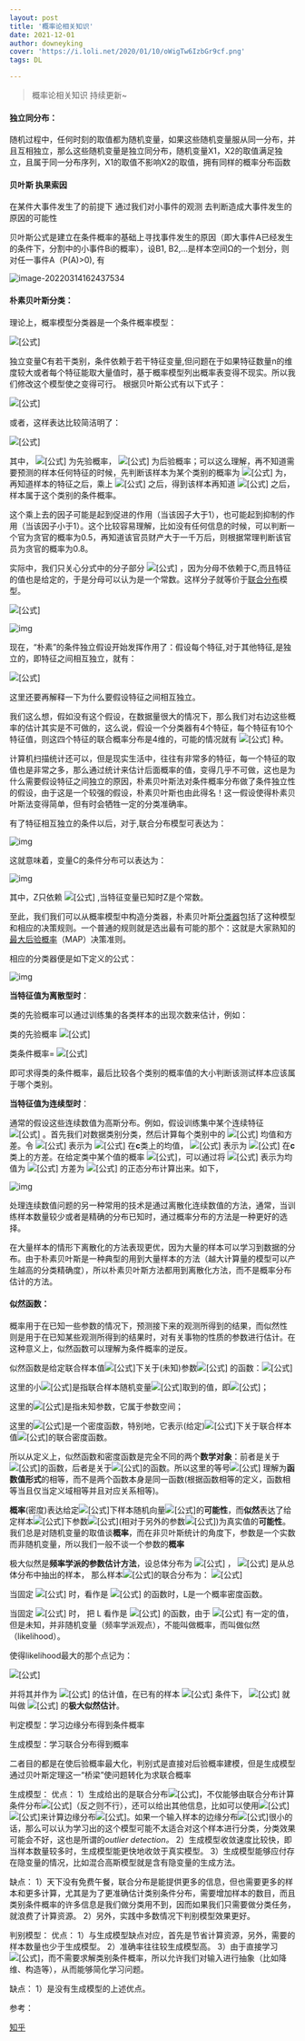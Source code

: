 ```yaml
---
layout: post
title: '概率论相关知识'
date: 2021-12-01
author: downeyking
cover: 'https://i.loli.net/2020/01/10/oWigTw6IzbGr9cf.png'
tags: DL

---
```


> 概率论相关知识 持续更新~
#### **独立同分布：**

随机过程中，任何时刻的取值都为随机变量，如果这些随机变量服从同一分布，并且互相独立，那么这些随机变量是独立同分布，随机变量X1，X2的取值满足独立，且属于同一分布序列，X1的取值不影响X2的取值，拥有同样的概率分布函数

#### **贝叶斯 执果索因** 

在某件大事件发生了的前提下 通过我们对小事件的观测 去判断造成大事件发生的原因的可能性

贝叶斯公式是建立在条件概率的基础上寻找事件发生的原因（即大事件A已经发生的条件下，分割中的小事件Bi的概率），设B1, B2,...是样本空间Ω的一个划分，则对任一事件A（P(A)>0), 有

![image-20220314162437534](https://gitee.com/GoPrime/imagecloud/raw/master/img/image-20220314162437534.png)

#### **朴素贝叶斯分类：**

理论上，概率模型分类器是一个条件概率模型：



![[公式]](https://www.zhihu.com/equation?tex=p%28C%7CF1%2C...%2CFn%29)



独立变量C有若干类别，条件依赖于若干特征变量,但问题在于如果特征数量n的维度较大或者每个特征能取大量值时，基于概率模型列出概率表变得不现实。所以我们修改这个模型使之变得可行。 根据贝叶斯公式有以下式子：



![[公式]](https://www.zhihu.com/equation?tex=p%28C%7CF1%2C...%2CFn%29%3D+%5Cfrac%7Bp%28C%29%2Ap%28F1%2C...Fn%7CC%29%7D%7Bp%28F1%2C...%2CFn%29%7D)



或者，这样表达比较简洁明了：



![[公式]](https://www.zhihu.com/equation?tex=p%28%E7%B1%BB%E5%88%AB%7C%E7%89%B9%E5%BE%81%29%3D%5Cfrac%7Bp%28%E7%B1%BB%E5%88%AB%29%2Ap%28%E7%B1%BB%E5%88%AB%7C%E7%89%B9%E5%BE%81%29%7D%7Bp%28%E7%89%B9%E5%BE%81%29%7D)



其中， ![[公式]](https://www.zhihu.com/equation?tex=p%28C%29) 为先验概率， ![[公式]](https://www.zhihu.com/equation?tex=p%28C%7CF1%2C...%2CFn%29) 为后验概率；可以这么理解，再不知道需要预测的样本任何特征的时候，先判断该样本为某个类别的概率为 ![[公式]](https://www.zhihu.com/equation?tex=p%28C%29) 为，再知道样本的特征之后，乘上 ![[公式]](https://www.zhihu.com/equation?tex=%5Cfrac%7Bp%28F1%2C...Fn%7CC%29%7D%7Bp%28F1%2C...Fn%29%7D) 之后，得到该样本再知道 ![[公式]](https://www.zhihu.com/equation?tex=F1%3Df1%2C...%2CFn%3Dfn) 之后，样本属于这个类别的条件概率。

这个乘上去的因子可能是起到促进的作用（当该因子大于1），也可能起到抑制的作用（当该因子小于1）。这个比较容易理解，比如没有任何信息的时候，可以判断一个官为贪官的概率为0.5，再知道该官员财产大于一千万后，则根据常理判断该官员为贪官的概率为0.8。

实际中，我们只关心分式中的分子部分 ![[公式]](https://www.zhihu.com/equation?tex=p%28C%29%2Ap%28F1%2C...Fn%7CC%29) ，因为分母不依赖于C,而且特征的值也是给定的，于是分母可以认为是一个常数。这样分子就等价于[联合分布](https://link.zhihu.com/?target=https%3A//zh.wikipedia.org/wiki/%E8%81%94%E5%90%88%E5%88%86%E5%B8%83%22%20%5Co%20%22%E8%81%94%E5%90%88%E5%88%86%E5%B8%83)模型。

![[公式]](https://www.zhihu.com/equation?tex=p%28C%2CF1%2C...Fn%29)

![img](https://pic1.zhimg.com/80/v2-ac5af445b2337e006ab2a8f0016dcb38_1440w.jpg)

现在，“朴素”的条件独立假设开始发挥作用了：假设每个特征,对于其他特征,是独立的，即特征之间相互独立，就有：



![[公式]](https://www.zhihu.com/equation?tex=p%28Fi%7CC%2CFj%29%3Dp%28Fi%7CC%29)



这里还要再解释一下为什么要假设特征之间相互独立。

我们这么想，假如没有这个假设，在数据量很大的情况下，那么我们对右边这些概率的估计其实是不可做的，这么说，假设一个分类器有4个特征，每个特征有10个特征值，则这四个特征的联合概率分布是4维的，可能的情况就有 ![[公式]](https://www.zhihu.com/equation?tex=10%5E%7B4%7D%3D10000) 种。

计算机扫描统计还可以，但是现实生活中，往往有非常多的特征，每一个特征的取值也是非常之多，那么通过统计来估计后面概率的值，变得几乎不可做，这也是为什么需要假设特征之间独立的原因，朴素贝叶斯法对条件概率分布做了条件独立性的假设，由于这是一个较强的假设，朴素贝叶斯也由此得名！这一假设使得朴素贝叶斯法变得简单，但有时会牺牲一定的分类准确率。

有了特征相互独立的条件以后，对于,联合分布模型可表达为：

![img](https://pic1.zhimg.com/80/v2-ac5af445b2337e006ab2a8f0016dcb38_1440w.jpg)

这就意味着，变量C的条件分布可以表达为：

![img](https://pic2.zhimg.com/80/v2-b167636123072b605b22e2e7450fe149_1440w.jpg)

其中，Z只依赖 ![[公式]](https://www.zhihu.com/equation?tex=F1%2C...%2CFn) ,当特征变量已知时Z是个常数。

至此，我们我们可以从概率模型中构造分类器，朴素贝叶斯[分类器](https://link.zhihu.com/?target=https%3A//zh.wikipedia.org/w/index.php%3Ftitle%3D%E5%88%86%E7%B1%BB%E5%99%A8%26action%3Dedit%26redlink%3D1%22%20%5Co%20%22%E5%88%86%E7%B1%BB%E5%99%A8%EF%BC%88%E9%A1%B5%E9%9D%A2%E4%B8%8D%E5%AD%98%E5%9C%A8%EF%BC%89)包括了这种模型和相应的决策规则。一个普通的规则就是选出最有可能的那个：这就是大家熟知的[最大后验概率](https://link.zhihu.com/?target=https%3A//zh.wikipedia.org/wiki/%E6%9C%80%E5%A4%A7%E5%90%8E%E9%AA%8C%E6%A6%82%E7%8E%87%22%20%5Co%20%22%E6%9C%80%E5%A4%A7%E5%90%8E%E9%AA%8C%E6%A6%82%E7%8E%87)（MAP）决策准则。

相应的分类器便是如下定义的公式：

![img](https://pic4.zhimg.com/80/v2-8db89533a0915a63cd9f320c1c06b73f_1440w.jpg)

**当特征值为离散型时**：

类的先验概率可以通过训练集的各类样本的出现次数来估计，例如：

类的先验概率 ![[公式]](https://www.zhihu.com/equation?tex=p%28C%3Dc1%29%3D%5Cfrac%7B1%7D%7B%E6%A0%B7%E6%9C%AC%E6%80%BB%E6%95%B0%7D)

类条件概率= ![[公式]](https://www.zhihu.com/equation?tex=p%28Fi%3Dfi%7CC%3Dc1%29%3D%5Cfrac%7BFi%3Dfi%E7%9A%84%E6%A0%B7%E6%9C%AC%E6%80%BB%E9%87%8F%7D%7B%E6%A0%B7%E6%9C%AC%E6%80%BB%E6%95%B0%7D)

即可求得类的条件概率，最后比较各个类别的概率值的大小判断该测试样本应该属于哪个类别。



**当特征值为连续型时**：

通常的假设这些连续数值为高斯分布。例如，假设训练集中某个连续特征 ![[公式]](https://www.zhihu.com/equation?tex=x) 。首先我们对数据类别分类，然后计算每个类别中的 ![[公式]](https://www.zhihu.com/equation?tex=x) 均值和方差。令 ![[公式]](https://www.zhihu.com/equation?tex=%5Cmu+_%7Bc%7D) 表示为 ![[公式]](https://www.zhihu.com/equation?tex=x) 在**c**类上的均值， ![[公式]](https://www.zhihu.com/equation?tex=%5Csigma+_%7Bc%7D%5E%7B2%7D) 表示为 ![[公式]](https://www.zhihu.com/equation?tex=x) 在**c**类上的方差。在给定类中某个值的概率 ![[公式]](https://www.zhihu.com/equation?tex=p%3D%EF%BC%88x%3Dv%7Cc%EF%BC%89)，可以通过将 ![[公式]](https://www.zhihu.com/equation?tex=v) 表示为均值为 ![[公式]](https://www.zhihu.com/equation?tex=%5Cmu+_%7Bc%7D) 方差为 ![[公式]](https://www.zhihu.com/equation?tex=%5Csigma+_%7Bc%7D%5E%7B2%7D) 的正态分布计算出来。如下，

![img](https://pic2.zhimg.com/80/v2-03c4c2b143f7fd32103937b8e01d6445_1440w.jpg)

处理连续数值问题的另一种常用的技术是通过离散化连续数值的方法，通常，当训练样本数量较少或者是精确的分布已知时，通过概率分布的方法是一种更好的选择。

在大量样本的情形下离散化的方法表现更优，因为大量的样本可以学习到数据的分布。由于朴素贝叶斯是一种典型的用到大量样本的方法（越大计算量的模型可以产生越高的分类精确度），所以朴素贝叶斯方法都用到离散化方法，而不是概率分布估计的方法。

#### **似然函数：**

概率用于在已知一些参数的情况下，预测接下来的观测所得到的结果，而似然性 则是用于在已知某些观测所得到的结果时，对有关事物的性质的参数进行估计。在这种意义上，似然函数可以理解为条件概率的逆反。

似然函数是给定联合样本值![[公式]](https://www.zhihu.com/equation?tex=%5Ctextbf%7Bx%7D)下关于(未知)参数![[公式]](https://www.zhihu.com/equation?tex=%5Ctheta) 的函数：![[公式]](https://www.zhihu.com/equation?tex=L%28%5Ctheta+%7C+%5Ctextbf%7Bx%7D%29+%3D+f%28%5Ctextbf%7Bx%7D+%7C+%5Ctheta%29)

这里的小![[公式]](https://www.zhihu.com/equation?tex=%5Ctextbf%7Bx%7D)是指联合样本随机变量![[公式]](https://www.zhihu.com/equation?tex=%5Ctextbf%7BX%7D)取到的值，即![[公式]](https://www.zhihu.com/equation?tex=%5Ctextbf%7BX%7D+%3D+%5Ctextbf%7Bx%7D)；

这里的![[公式]](https://www.zhihu.com/equation?tex=%5Ctheta)是指未知参数，它属于参数空间；

这里的![[公式]](https://www.zhihu.com/equation?tex=f%28%5Ctextbf%7Bx%7D%7C%5Ctheta%29)是一个密度函数，特别地，它表示(给定)![[公式]](https://www.zhihu.com/equation?tex=%5Ctheta)下关于联合样本值![[公式]](https://www.zhihu.com/equation?tex=%5Ctextbf%7Bx%7D)的联合密度函数。

所以从定义上，似然函数和密度函数是完全不同的两个**数学对象**：前者是关于![[公式]](https://www.zhihu.com/equation?tex=%5Ctheta)的函数，后者是关于![[公式]](https://www.zhihu.com/equation?tex=%5Ctextbf%7Bx%7D)的函数。所以这里的等号![[公式]](https://www.zhihu.com/equation?tex=%3D) 理解为**函数值形式**的相等，而不是两个函数本身是同一函数(根据函数相等的定义，函数相等当且仅当定义域相等并且对应关系相等)。

**概率**(密度)表达给定![[公式]](https://www.zhihu.com/equation?tex=%5Ctheta)下样本随机向量![[公式]](https://www.zhihu.com/equation?tex=%5Ctextbf%7BX%7D+%3D+%5Ctextbf%7Bx%7D)的**可能性**，而**似然**表达了给定样本![[公式]](https://www.zhihu.com/equation?tex=%5Ctextbf%7BX%7D+%3D+%5Ctextbf%7Bx%7D)下参数![[公式]](https://www.zhihu.com/equation?tex=%5Ctheta_1)(相对于另外的参数![[公式]](https://www.zhihu.com/equation?tex=%5Ctheta_2))为真实值的**可能性**。我们总是对随机变量的取值谈**概率**，而在非贝叶斯统计的角度下，参数是一个实数而非随机变量，所以我们一般不谈一个参数的**概率**

极大似然是**频率学派的参数估计方法**，设总体分布为 ![[公式]](https://www.zhihu.com/equation?tex=f%28X%3B%5Ctheta%29) ， ![[公式]](https://www.zhihu.com/equation?tex=x_1%2C%5Cdots%2Cx_n) 是从总体分布中抽出的样本， 那么样本![[公式]](https://www.zhihu.com/equation?tex=%28x_1%2C%5Cdots%2Cx_n%29)的联合分布为： ![[公式]](https://www.zhihu.com/equation?tex=L%28x_1%2Cx_2%2C%5Cdots%2Cx_n%3B%5Ctheta%29%3Df%28x_1%3B%5Ctheta%29+f%28x_2%3B%5Ctheta%29+%5Ccdots+f%28x_n%3B%5Ctheta%29)

当固定 ![[公式]](https://www.zhihu.com/equation?tex=%5Ctheta) 时，看作是 ![[公式]](https://www.zhihu.com/equation?tex=x_1%2C%5Cdots%2Cx_n) 的函数时，L是一个概率密度函数。

当固定 ![[公式]](https://www.zhihu.com/equation?tex=x_1%2C%5Cdots%2Cx_n) 时， 把 L 看作是 ![[公式]](https://www.zhihu.com/equation?tex=%5Ctheta) 的函数，由于 ![[公式]](https://www.zhihu.com/equation?tex=%5Ctheta) 有一定的值，但是未知，并非随机变量（频率学派观点），不能叫做概率，而叫做似然（likelihood）。

使得likelihood最大的那个点记为：

![[公式]](https://www.zhihu.com/equation?tex=%5Ctheta%5E%2A%3D+argmax+L%28x_1%2C%5Cdots%2Cx_n%3B%5Ctheta%29)

并将其并作为 ![[公式]](https://www.zhihu.com/equation?tex=%5Ctheta) 的估计值，在已有的样本 ![[公式]](https://www.zhihu.com/equation?tex=x_1%2C%5Cdots%2Cx_n) 条件下， ![[公式]](https://www.zhihu.com/equation?tex=%5Ctheta%5E%2A) 就叫做 ![[公式]](https://www.zhihu.com/equation?tex=%5Ctheta) 的**极大似然估计**。



判定模型：学习边缘分布得到条件概率

生成模型：学习联合分布得到概率

二者目的都是在使后验概率最大化，判别式是直接对后验概率建模，但是生成模型通过贝叶斯定理这一“桥梁”使问题转化为求联合概率



生成模型：
优点：
1）生成给出的是联合分布![[公式]](https://www.zhihu.com/equation?tex=P%28%5Ctilde%7Bx%7D%2C%5Ctilde%7Bc%7D%29+)，不仅能够由联合分布计算条件分布![[公式]](https://www.zhihu.com/equation?tex=P%28%5Ctilde%7Bc%7D%7C%5Ctilde%7Bx%7D%29)（反之则不行），还可以给出其他信息，比如可以使用![[公式]](https://www.zhihu.com/equation?tex=P%28%5Ctilde%7Bx%7D+%29%3D%5Csum_%7Bi%3D1%7D%5E%7Bk%7D%7BP%28%5Ctilde%7Bx%7D%7C%5Ctilde%7Bc%7D_%7Bi%7D%29%7D+)![[公式]](https://www.zhihu.com/equation?tex=%2AP%28%5Ctilde%7Bc_i%7D+%29)来计算边缘分布![[公式]](https://www.zhihu.com/equation?tex=P%28%5Ctilde%7Bx%7D+%29)。如果一个输入样本的边缘分布![[公式]](https://www.zhihu.com/equation?tex=P%28%5Ctilde%7Bx%7D+%29)很小的话，那么可以认为学习出的这个模型可能不太适合对这个样本进行分类，分类效果可能会不好，这也是所谓的*outlier detection。*
2）生成模型收敛速度比较快，即当样本数量较多时，生成模型能更快地收敛于真实模型。
3）生成模型能够应付存在隐变量的情况，比如混合高斯模型就是含有隐变量的生成方法。

缺点：
1）天下没有免费午餐，联合分布是能提供更多的信息，但也需要更多的样本和更多计算，尤其是为了更准确估计类别条件分布，需要增加样本的数目，而且类别条件概率的许多信息是我们做分类用不到，因而如果我们只需要做分类任务，就浪费了计算资源。
2）另外，实践中多数情况下判别模型效果更好。

判别模型：
优点：
1）与生成模型缺点对应，首先是节省计算资源，另外，需要的样本数量也少于生成模型。
2）准确率往往较生成模型高。
3）由于直接学习![[公式]](https://www.zhihu.com/equation?tex=P%28%5Ctilde%7Bc%7D%7C%5Ctilde%7Bx%7D+%29)，而不需要求解类别条件概率，所以允许我们对输入进行抽象（比如降维、构造等），从而能够简化学习问题。

缺点：
1）是没有生成模型的上述优点。



参考：

[知乎](https://zhuanlan.zhihu.com/p/37575364)